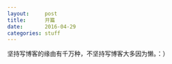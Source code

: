 ```yaml
---
layout:     post
title:      开篇
date:       2016-04-29
categories: stuff
---
```

坚持写博客的缘由有千万种，不坚持写博客大多因为懒。：）
